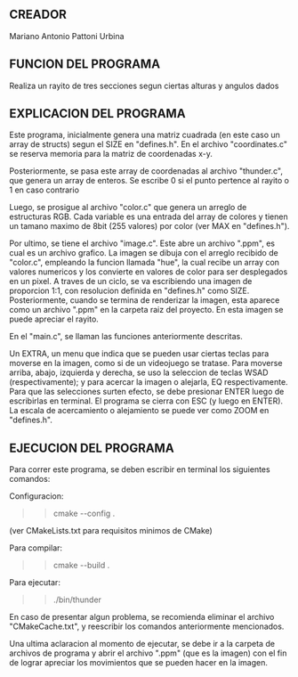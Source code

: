 ## CREADOR

Mariano Antonio Pattoni Urbina 


## FUNCION DEL PROGRAMA

Realiza un rayito de tres secciones segun ciertas alturas y angulos dados


## EXPLICACION DEL PROGRAMA

Este programa, inicialmente genera una matriz cuadrada (en este caso un array de structs) segun el SIZE en "defines.h". En el archivo "coordinates.c" se reserva memoria para la matriz de coordenadas x-y.

Posteriormente, se pasa este array de coordenadas al archivo "thunder.c", que genera un array de enteros. Se escribe 0 si el punto pertence al rayito o 1 en caso contrario

Luego, se prosigue al archivo "color.c" que genera un arreglo de estructuras RGB. Cada variable es una entrada del array de colores y tienen un tamano maximo de 8bit (255 valores) por color (ver MAX en "defines.h").

Por ultimo, se tiene el archivo "image.c". Este abre un archivo ".ppm", es cual es un archivo grafico. La imagen se dibuja con el arreglo recibido de "color.c", empleando la funcion llamada "hue", la cual recibe un array con valores numericos y los convierte en valores de color para ser desplegados en un pixel. A traves de un ciclo, se va escribiendo una imagen de proporcion 1:1, con resolucion definida en "defines.h" como SIZE. Posteriormente, cuando se termina de renderizar la imagen, esta aparece como un archivo ".ppm" en la carpeta raiz del proyecto. En esta imagen se puede apreciar el rayito.

En el "main.c", se llaman las funciones anteriormente descritas.

Un EXTRA, un menu que indica que se pueden usar ciertas teclas para moverse en la imagen, como si de un videojuego se tratase. Para moverse arriba, abajo, izquierda y derecha, se uso la seleccion de teclas WSAD (respectivamente); y para acercar la imagen o alejarla, EQ respectivamente. Para que las selecciones surten efecto, se debe presionar ENTER luego de escribirlas en terminal. El programa se cierra con ESC (y luego en ENTER). La escala de acercamiento o alejamiento se puede ver como ZOOM en "defines.h".

## EJECUCION DEL PROGRAMA

Para correr este programa, se deben escribir en terminal los siguientes comandos:

Configuracion:
>>cmake --config .

(ver CMakeLists.txt para requisitos minimos de CMake)

Para compilar:
>>cmake --build .

Para ejecutar:
>>./bin/thunder

En caso de presentar algun problema, se recomienda eliminar el archivo "CMakeCache.txt", y reescribir los comandos anteriormente mencionados.

Una ultima aclaracion al momento de ejecutar, se debe ir a la carpeta de archivos de programa y abrir el archivo ".ppm" (que es la imagen) con el fin de lograr apreciar los movimientos que se pueden hacer en la imagen.


